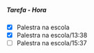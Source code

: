 
##### Tarefa - Hora
- [x]  Palestra na escola
- [x]  Palestra na escola/13:38
- [ ] Palestra na escola/15:37
